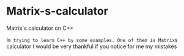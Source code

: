 # Matrix-s-calculator
Matrix`s calculator on C++

I`m trying to learn C++ by some examples. One of them is Matrix`s calculator
I would be very thankful if you notice for me my mistakes
